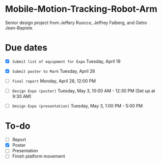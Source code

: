 # Mobile-Motion-Tracking-Robot-Arm
Senior design project from Jeffery Ruocco, Jeffrey Falberg, and Getro Jean-Bapiste. 

# Due dates

- [x] `Submit list of equipment for Expo` Tuesday, April 19

- [x] `Submit poster to Mark` Tuesday, April 26

- [ ] `Final report` Monday, April 28, 12:00 PM

- [ ] `Design Expo (poster)` Tuesday, May 3, 10:00 AM - 12:30 PM (Set up at 9:30 AM)

- [ ] `Design Expo (presentation)` Tuesday, May 3, 1:00 PM - 5:00 PM

# To-do

- [ ] Report
- [x] Poster
- [ ] Presentation
- [ ] Finish platform movement
